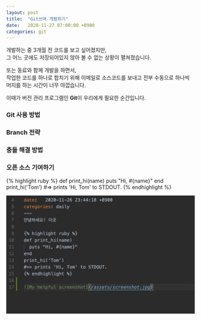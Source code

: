 ```yaml
---
layout: post
title:  "Git쓰며 개발하기"
date:   2020-11-27 07:00:00 +0900
categories: git
---
```

개발하는 중 3개월 전 코드를 보고 싶어졌지만,  
그 어느 곳에도 저장되어있지 않아 볼 수 없는 상황이 펼쳐졌습니다.

또는 동료와 함께 개발을 하면서,  
작업한 코드를 하나로 합치기 위해 이메일로 소스코드를 보내고 전부 수동으로 하나씩 머지를 하는 시간이 너무 아깝습니다.


이때가 버전 관리 프로그램인 **Git**이 우리에게 필요한 순간입니다.

### Git 사용 방법

### Branch 전략

### 충돌 해결 방법

### 오픈 소스 기여하기

{% highlight ruby %}
def print_hi(name)
  puts "Hi, #{name}"
end
print_hi('Tom')
#=> prints 'Hi, Tom' to STDOUT.
{% endhighlight %}

![My helpful screenshot](/assets/test.png)

